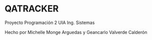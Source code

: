 QATRACKER
=========

Proyecto Programación 2 UIA Ing. Sistemas

Hecho por Michelle Monge Arguedas y Geancarlo Valverde Calderón
